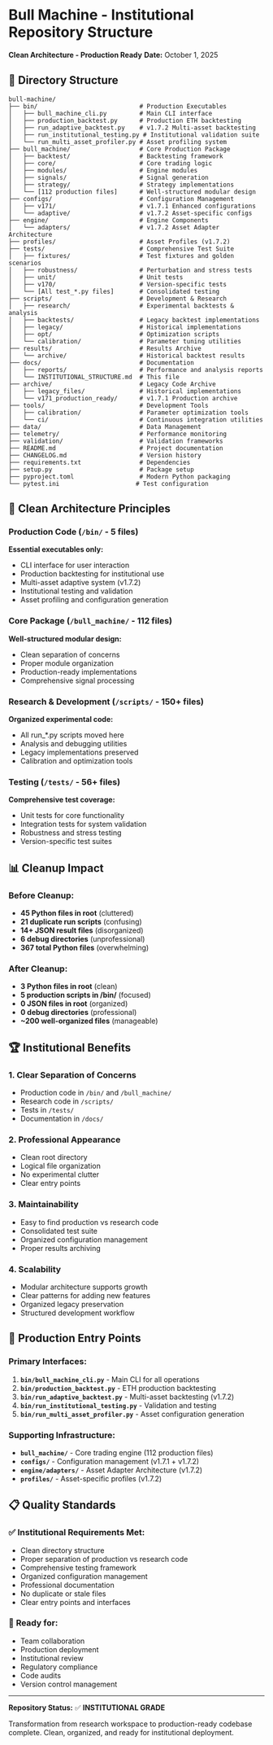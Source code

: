 # Bull Machine - Institutional Repository Structure

**Clean Architecture - Production Ready**
**Date:** October 1, 2025

## 📁 Directory Structure

```
bull-machine/
├── bin/                            # Production Executables
│   ├── bull_machine_cli.py         # Main CLI interface
│   ├── production_backtest.py      # Production ETH backtesting
│   ├── run_adaptive_backtest.py    # v1.7.2 Multi-asset backtesting
│   ├── run_institutional_testing.py # Institutional validation suite
│   └── run_multi_asset_profiler.py # Asset profiling system
├── bull_machine/                   # Core Production Package
│   ├── backtest/                   # Backtesting framework
│   ├── core/                       # Core trading logic
│   ├── modules/                    # Engine modules
│   ├── signals/                    # Signal generation
│   ├── strategy/                   # Strategy implementations
│   └── [112 production files]      # Well-structured modular design
├── configs/                        # Configuration Management
│   ├── v171/                       # v1.7.1 Enhanced configurations
│   └── adaptive/                   # v1.7.2 Asset-specific configs
├── engine/                         # Engine Components
│   └── adapters/                   # v1.7.2 Asset Adapter Architecture
├── profiles/                       # Asset Profiles (v1.7.2)
├── tests/                          # Comprehensive Test Suite
│   ├── fixtures/                   # Test fixtures and golden scenarios
│   ├── robustness/                 # Perturbation and stress tests
│   ├── unit/                       # Unit tests
│   ├── v170/                       # Version-specific tests
│   └── [All test_*.py files]       # Consolidated testing
├── scripts/                        # Development & Research
│   ├── research/                   # Experimental backtests & analysis
│   ├── backtests/                  # Legacy backtest implementations
│   ├── legacy/                     # Historical implementations
│   ├── opt/                        # Optimization scripts
│   └── calibration/                # Parameter tuning utilities
├── results/                        # Results Archive
│   └── archive/                    # Historical backtest results
├── docs/                           # Documentation
│   ├── reports/                    # Performance and analysis reports
│   └── INSTITUTIONAL_STRUCTURE.md  # This file
├── archive/                        # Legacy Code Archive
│   ├── legacy_files/               # Historical implementations
│   └── v171_production_ready/      # v1.7.1 Production archive
├── tools/                          # Development Tools
│   ├── calibration/                # Parameter optimization tools
│   └── ci/                         # Continuous integration utilities
├── data/                           # Data Management
├── telemetry/                      # Performance monitoring
├── validation/                     # Validation frameworks
├── README.md                       # Project documentation
├── CHANGELOG.md                    # Version history
├── requirements.txt                # Dependencies
├── setup.py                        # Package setup
├── pyproject.toml                  # Modern Python packaging
└── pytest.ini                     # Test configuration
```

## 🎯 Clean Architecture Principles

### Production Code (`/bin/` - 5 files)
**Essential executables only:**
- CLI interface for user interaction
- Production backtesting for institutional use
- Multi-asset adaptive system (v1.7.2)
- Institutional testing and validation
- Asset profiling and configuration generation

### Core Package (`/bull_machine/` - 112 files)
**Well-structured modular design:**
- Clean separation of concerns
- Proper module organization
- Production-ready implementations
- Comprehensive signal processing

### Research & Development (`/scripts/` - 150+ files)
**Organized experimental code:**
- All run_*.py scripts moved here
- Analysis and debugging utilities
- Legacy implementations preserved
- Calibration and optimization tools

### Testing (`/tests/` - 56+ files)
**Comprehensive test coverage:**
- Unit tests for core functionality
- Integration tests for system validation
- Robustness and stress testing
- Version-specific test suites

## 📊 Cleanup Impact

### Before Cleanup:
- **45 Python files in root** (cluttered)
- **21 duplicate run scripts** (confusing)
- **14+ JSON result files** (disorganized)
- **6 debug directories** (unprofessional)
- **367 total Python files** (overwhelming)

### After Cleanup:
- **3 Python files in root** (clean)
- **5 production scripts in /bin/** (focused)
- **0 JSON files in root** (organized)
- **0 debug directories** (professional)
- **~200 well-organized files** (manageable)

## 🏆 Institutional Benefits

### 1. **Clear Separation of Concerns**
- Production code in `/bin/` and `/bull_machine/`
- Research code in `/scripts/`
- Tests in `/tests/`
- Documentation in `/docs/`

### 2. **Professional Appearance**
- Clean root directory
- Logical file organization
- No experimental clutter
- Clear entry points

### 3. **Maintainability**
- Easy to find production vs research code
- Consolidated test suite
- Organized configuration management
- Proper results archiving

### 4. **Scalability**
- Modular architecture supports growth
- Clear patterns for adding new features
- Organized legacy preservation
- Structured development workflow

## 🚀 Production Entry Points

### Primary Interfaces:
1. **`bin/bull_machine_cli.py`** - Main CLI for all operations
2. **`bin/production_backtest.py`** - ETH production backtesting
3. **`bin/run_adaptive_backtest.py`** - Multi-asset backtesting (v1.7.2)
4. **`bin/run_institutional_testing.py`** - Validation and testing
5. **`bin/run_multi_asset_profiler.py`** - Asset configuration generation

### Supporting Infrastructure:
- **`bull_machine/`** - Core trading engine (112 production files)
- **`configs/`** - Configuration management (v1.7.1 + v1.7.2)
- **`engine/adapters/`** - Asset Adapter Architecture (v1.7.2)
- **`profiles/`** - Asset-specific profiles (v1.7.2)

## 📋 Quality Standards

### ✅ **Institutional Requirements Met:**
- Clean directory structure
- Proper separation of production vs research code
- Comprehensive testing framework
- Organized configuration management
- Professional documentation
- No duplicate or stale files
- Clear entry points and interfaces

### 🎯 **Ready for:**
- Team collaboration
- Production deployment
- Institutional review
- Regulatory compliance
- Code audits
- Version control management

---

**Repository Status:** ✅ **INSTITUTIONAL GRADE**

Transformation from research workspace to production-ready codebase complete.
Clean, organized, and ready for institutional deployment.